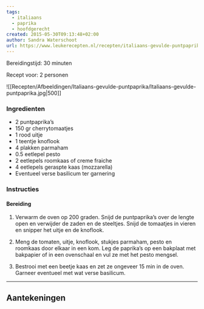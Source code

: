 ```yaml
---
tags:
  - italiaans
  - paprika
  - hoofdgerecht
created: 2015-05-30T09:13:48+02:00
author: Sandra Waterschoot
url: https://www.leukerecepten.nl/recepten/italiaans-gevulde-puntpaprika/
---
```

Bereidingstijd: 30 minuten

Recept voor: 2 personen

![[Recepten/Afbeeldingen/Italiaans-gevulde-puntpaprika/Italiaans-gevulde-puntpaprika.jpg|500]]

### Ingredienten

- 2 puntpaprika’s
- 150 gr cherrytomaatjes
- 1 rood uitje
- 1 teentje knoflook
- 4 plakken parmaham
- 0.5 eetlepel pesto
- 2 eetlepels roomkaas of creme fraiche
- 4 eetlepels geraspte kaas (mozzarella) 
- Eventueel verse basilicum ter garnering

### Instructies

#### Bereiding
1. Verwarm de oven op 200 graden. Snijd de puntpaprika’s over de lengte open en verwijder de zaden en de steeltjes. Snijd de tomaatjes in vieren en snipper het uitje en de knoflook.

2. Meng de tomaten, uitje, knoflook, stukjes parmaham, pesto en roomkaas door elkaar in een kom. Leg de paprika’s op een bakplaat met bakpapier of in een ovenschaal en vul ze met het pesto mengsel.

3. Bestrooi met een beetje kaas en zet ze ongeveer 15 min in de oven. Garneer eventueel met wat verse basilicum.


-----

## Aantekeningen
